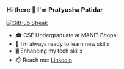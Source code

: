 ### Hi there 👋 I'm Pratyusha Patidar  

[![GitHub Streak](https://github-readme-streak-stats.herokuapp.com/?user=pratyusha2802)](https://github.com/DenverCoder1/github-readme-streak-stats)

- 🎓 CSE Undergraduate at MANIT Bhopal
- 🌱 I’m always ready to learn new skills
- 🖥 Enhancing my tech skills
- 📫 Reach me: [Linkedin](https://www.linkedin.com/in/pratyusha-patidar/)
